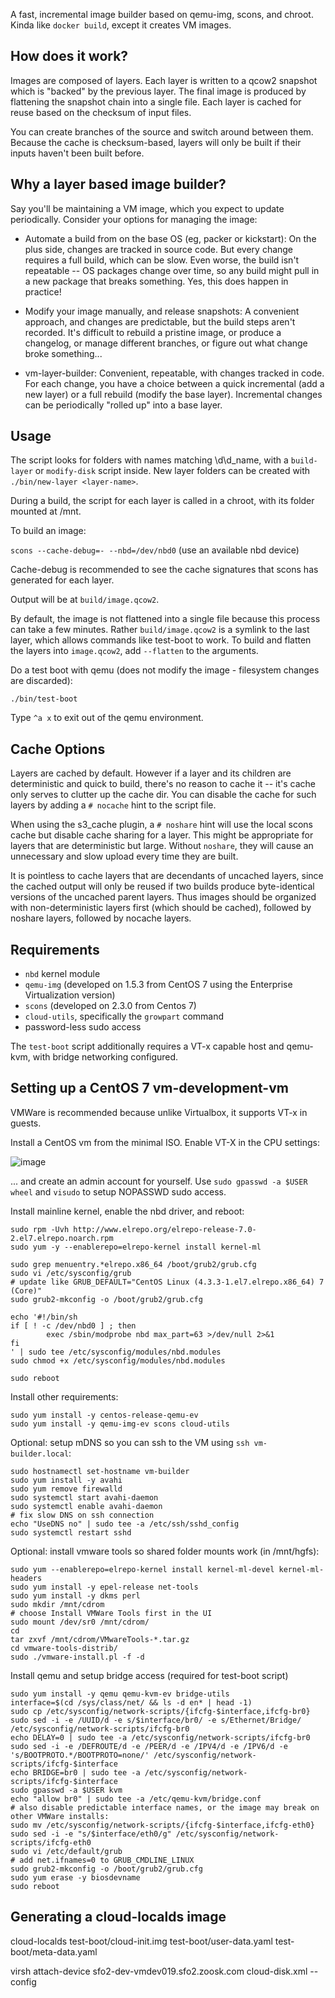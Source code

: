 A fast, incremental image builder based on qemu-img, scons, and chroot.  Kinda like `docker build`,
except it creates VM images.

## How does it work?

Images are composed of layers.  Each layer is written to a qcow2 snapshot which is "backed" by the
previous layer.  The final image is produced by flattening the snapshot chain into a single file.
Each layer is cached for reuse based on the checksum of input files.

You can create branches of the source and switch around between them.  Because the cache is
checksum-based, layers will only be built if their inputs haven't been built before.

## Why a layer based image builder?

Say you'll be maintaining a VM image, which you expect to update periodically.  Consider your
options for managing the image:

* Automate a build from on the base OS (eg, packer or kickstart):  On the plus side, changes are
tracked in source code.  But every change requires a full build, which can be slow.  Even
worse, the build isn't repeatable -- OS packages change over time, so any build might
pull in a new package that breaks something.  Yes, this does happen in practice!  

* Modify your image manually, and release snapshots:  A convenient approach, and changes are
predictable, but the build steps aren't recorded.  It's difficult to rebuild a pristine image, or
produce a changelog, or manage different branches, or figure out what change broke something...

* vm-layer-builder:  Convenient, repeatable, with changes tracked in code.  For each change, you have
a choice between a quick incremental (add a new layer) or a full rebuild (modify the base layer).
Incremental changes can be periodically "rolled up" into a base layer.

## Usage
 
The script looks for folders with names matching \d\d_name, with a `build-layer` or `modify-disk`
script inside.  New layer folders can be created with `./bin/new-layer <layer-name>`.

During a build, the script for each layer is called in a chroot, with its folder mounted at /mnt.

To build an image:

`scons --cache-debug=- --nbd=/dev/nbd0`  (use an available nbd device)

Cache-debug is recommended to see the cache signatures that scons has generated for each layer.

Output will be at `build/image.qcow2`.

By default, the image is not flattened into a single file because this process can take a few
minutes.  Rather `build/image.qcow2` is a symlink to the last layer, which allows
commands like test-boot to work.  To build and flatten the layers into `image.qcow2`, add
`--flatten` to the arguments.

Do a test boot with qemu (does not modify the image - filesystem changes are discarded): 

`./bin/test-boot`

Type `^a x` to exit out of the qemu environment. 

## Cache Options

Layers are cached by default.  However if a layer and its children are deterministic and quick to
build, there's no reason to cache it -- it's cache only serves to clutter up the cache dir.
You can disable the cache for such layers by adding a `# nocache` hint to the script file.

When using the s3_cache plugin, a `# noshare` hint will use the local scons cache but disable
cache sharing for a layer.  This might be appropriate for layers that are deterministic
but large.  Without `noshare`, they will cause an unnecessary and slow upload every time they are built. 

It is pointless to cache layers that are decendants of uncached layers, since the cached output
will only be reused if two builds produce byte-identical versions of the uncached
parent layers.  Thus images should be organized with non-deterministic layers first (which should
be cached), followed by noshare layers, followed by nocache layers.

## Requirements

* `nbd` kernel module
* `qemu-img` (developed on 1.5.3 from CentOS 7 using the Enterprise Virtualization version)
* `scons` (developed on 2.3.0 from Centos 7)
* `cloud-utils`, specifically the `growpart` command
* password-less sudo access

The `test-boot` script additionally requires a VT-x capable host and qemu-kvm, with
bridge networking configured.

## Setting up a CentOS 7 vm-development-vm

VMWare is recommended because unlike Virtualbox, it supports VT-x in guests.

Install a CentOS vm from the minimal ISO.  Enable VT-X in the CPU settings:

![image](doc/vtx.png)

... and create an admin account for yourself.  Use `sudo gpasswd -a $USER wheel` and `visudo` to
setup NOPASSWD sudo access.

Install mainline kernel, enable the nbd driver, and reboot:

```
sudo rpm -Uvh http://www.elrepo.org/elrepo-release-7.0-2.el7.elrepo.noarch.rpm
sudo yum -y --enablerepo=elrepo-kernel install kernel-ml

sudo grep menuentry.*elrepo.x86_64 /boot/grub2/grub.cfg
sudo vi /etc/sysconfig/grub
# update like GRUB_DEFAULT="CentOS Linux (4.3.3-1.el7.elrepo.x86_64) 7 (Core)"
sudo grub2-mkconfig -o /boot/grub2/grub.cfg

echo '#!/bin/sh
if [ ! -c /dev/nbd0 ] ; then
        exec /sbin/modprobe nbd max_part=63 >/dev/null 2>&1
fi
' | sudo tee /etc/sysconfig/modules/nbd.modules
sudo chmod +x /etc/sysconfig/modules/nbd.modules

sudo reboot
```

Install other requirements:

```
sudo yum install -y centos-release-qemu-ev
sudo yum install -y qemu-img-ev scons cloud-utils
```

Optional: setup mDNS so you can ssh to the VM using `ssh vm-builder.local`:

```
sudo hostnamectl set-hostname vm-builder
sudo yum install -y avahi
sudo yum remove firewalld
sudo systemctl start avahi-daemon
sudo systemctl enable avahi-daemon
# fix slow DNS on ssh connection
echo "UseDNS no" | sudo tee -a /etc/ssh/sshd_config
sudo systemctl restart sshd
```

Optional: install vmware tools so shared folder mounts work (in /mnt/hgfs):

```
sudo yum --enablerepo=elrepo-kernel install kernel-ml-devel kernel-ml-headers
sudo yum install -y epel-release net-tools
sudo yum install -y dkms perl
sudo mkdir /mnt/cdrom
# choose Install VMWare Tools first in the UI
sudo mount /dev/sr0 /mnt/cdrom/
cd
tar zxvf /mnt/cdrom/VMwareTools-*.tar.gz 
cd vmware-tools-distrib/
sudo ./vmware-install.pl -f -d
```

Install qemu and setup bridge access (required for test-boot script)

```
sudo yum install -y qemu qemu-kvm-ev bridge-utils
interface=$(cd /sys/class/net/ && ls -d en* | head -1)
sudo cp /etc/sysconfig/network-scripts/{ifcfg-$interface,ifcfg-br0}
sudo sed -i -e /UUID/d -e s/$interface/br0/ -e s/Ethernet/Bridge/ /etc/sysconfig/network-scripts/ifcfg-br0 
echo DELAY=0 | sudo tee -a /etc/sysconfig/network-scripts/ifcfg-br0
sudo sed -i -e /DEFROUTE/d -e /PEER/d -e /IPV4/d -e /IPV6/d -e 's/BOOTPROTO.*/BOOTPROTO=none/' /etc/sysconfig/network-scripts/ifcfg-$interface
echo BRIDGE=br0 | sudo tee -a /etc/sysconfig/network-scripts/ifcfg-$interface
sudo gpasswd -a $USER kvm
echo "allow br0" | sudo tee -a /etc/qemu-kvm/bridge.conf
# also disable predictable interface names, or the image may break on other VMWare installs:
sudo mv /etc/sysconfig/network-scripts/{ifcfg-$interface,ifcfg-eth0}
sudo sed -i -e "s/$interface/eth0/g" /etc/sysconfig/network-scripts/ifcfg-eth0
sudo vi /etc/default/grub 
# add net.ifnames=0 to GRUB_CMDLINE_LINUX
sudo grub2-mkconfig -o /boot/grub2/grub.cfg
sudo yum erase -y biosdevname
sudo reboot
```

## Generating a cloud-localds image

cloud-localds test-boot/cloud-init.img test-boot/user-data.yaml test-boot/meta-data.yaml

virsh attach-device sfo2-dev-vmdev019.sfo2.zoosk.com cloud-disk.xml --config
